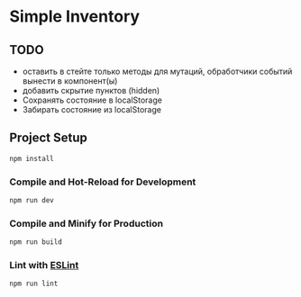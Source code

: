 # Simple Inventory

## TODO

- оставить в стейте только методы для мутаций, обработчики событий вынести в компонент(ы)
- добавить скрытие пунктов (hidden)
- Сохранять состояние в localStorage
- Забирать состояние из localStorage

## Project Setup

```sh
npm install
```

### Compile and Hot-Reload for Development

```sh
npm run dev
```

### Compile and Minify for Production

```sh
npm run build
```

### Lint with [ESLint](https://eslint.org/)

```sh
npm run lint
```
